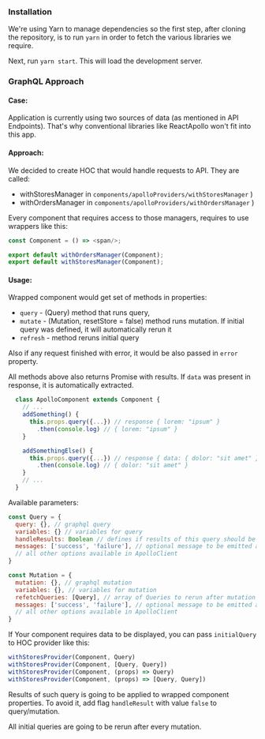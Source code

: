 ### Installation

We're using Yarn to manage dependencies so the first step, after cloning the repository, is to run `yarn` in order to fetch the various libraries we require.

Next, run `yarn start`. This will load the development server.

### GraphQL Approach

#### Case:
Application is currently using two sources of data (as mentioned in API Endpoints). That's why conventional libraries like ReactApollo won't fit into this app.

#### Approach:
We decided to create HOC that would handle requests to API. They are called:
- withStoresManager in `components/apolloProviders/withStoresManager` )
- withOrdersManager in  `components/apolloProviders/withOrdersManager` )

Every component that requires access to those managers, requires to use wrappers like this:

```javascript
const Component = () => <span/>;

export default withOrdersManager(Component);
export default withStoresManager(Component);
```

#### Usage:
Wrapped component would get set of methods in properties:
- `query` - (Query) method that runs query,
- `mutate` - (Mutation, resetStore = false) method runs mutation. If initial query was defined, it will automatically rerun it
- `refresh` - method reruns initial query

Also if any request finished with error, it would be also passed in `error` property.

All methods above also returns Promise with results. If `data` was present in response, it is automatically extracted.
```javascript
  class ApolloComponent extends Component {
    // ...
    addSomething() {
      this.props.query({...}) // response { lorem: "ipsum" }
        .then(console.log) // { lorem: "ipsum" }
    }

    addSomethingElse() {
      this.props.query({...}) // response { data: { dolor: "sit amet" } }
        .then(console.log) // { dolor: "sit amet" }
    }
    // ...
  }

```

Available parameters:
```javascript
const Query = {
  query: {}, // graphql query
  variables: {} // variables for query
  handleResults: Boolean // defines if results of this query should be passed to properties of wrapped component (defaults to false)
  messages: ['success', 'failure'], // optional message to be emitted after [ success, failure ]
  // all other options available in ApolloClient
}

const Mutation = {
  mutation: {}, // graphql mutation
  variables: {}, // variables for mutation
  refetchQueries: [Query], // array of Queries to rerun after mutation
  messages: ['success', 'failure'], // optional message to be emitted after [ success, failure ]
  // all other options available in ApolloClient
}
```

If Your component requires data to be displayed, you can pass `initialQuery` to HOC provider like this:

```javascript
withStoresProvider(Component, Query)
withStoresProvider(Component, [Query, Query])
withStoresProvider(Component, (props) => Query)
withStoresProvider(Component, (props) => [Query, Query])
```
Results of such query is going to be applied to wrapped component properties. To avoid it, add flag `handleResult` with value `false` to query/mutation.

All initial queries are going to be rerun after every mutation.

